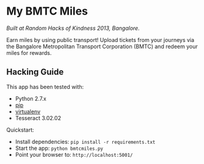 My BMTC Miles
=============

*Built at Random Hacks of Kindness 2013, Bangalore.*

Earn miles by using public transport! Upload tickets from your journeys via the
Bangalore Metropolitan Transport Corporation (BMTC) and redeem your miles
for rewards.

## Hacking Guide

This app has been tested with:
   
   * Python 2.7.x
   * [pip](http://www.pip-installer.org/en/latest/)
   * [virtualenv](https://pypi.python.org/pypi/virtualenv)
   * Tesseract 3.02.02

Quickstart:

   * Install dependencies: `pip install -r requirements.txt`
   * Start the app: `python bmtcmiles.py`
   * Point your browser to: `http://localhost:5001/`
